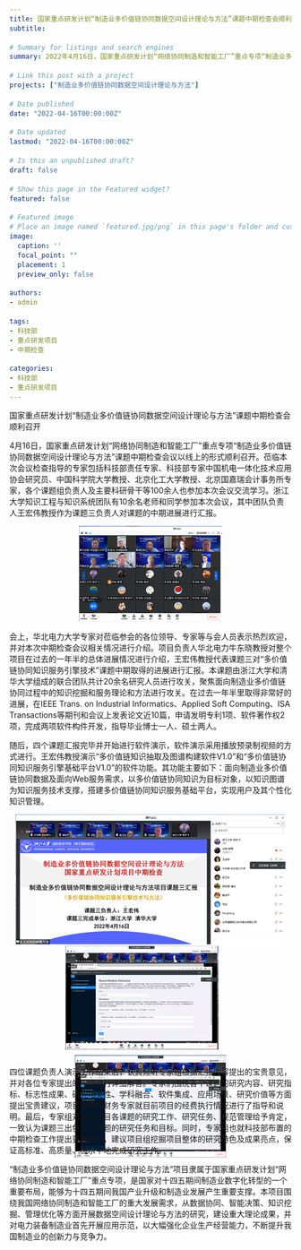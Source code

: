 ```yaml
---
title: 国家重点研发计划“制造业多价值链协同数据空间设计理论与方法”课题中期检查会顺利召开
subtitle:  

# Summary for listings and search engines
summary: 2022年4月16日，国家重点研发计划“网络协同制造和智能工厂”重点专项“制造业多价值链协同数据空间设计理论与方法”课题中期检查会议以线上的形式顺利召开。

# Link this post with a project
projects: ["制造业多价值链协同数据空间设计理论与方法"]

# Date published
date: "2022-04-16T00:00:00Z"

# Date updated
lastmod: "2022-04-16T00:00:00Z"

# Is this an unpublished draft?
draft: false

# Show this page in the Featured widget?
featured: false

# Featured image
# Place an image named `featured.jpg/png` in this page's folder and customize its options here.
image:
  caption: ''
  focal_point: ""
  placement: 1
  preview_only: false

authors:
- admin

tags:
- 科技部
- 重点研发项目
- 中期检查

categories:
- 科技部
- 重点研发项目
---
```

国家重点研发计划“制造业多价值链协同数据空间设计理论与方法”课题中期检查会顺利召开

4月16日，国家重点研发计划“网络协同制造和智能工厂”重点专项“制造业多价值链协同数据空间设计理论与方法”课题中期检查会议以线上的形式顺利召开。莅临本次会议检查指导的专家包括科技部责任专家、科技部专家中国机电一体化技术应用协会研究员、中国科学院大学教授、北京化工大学教授、北京国嘉瑞会计事务所专家，各个课题组负责人及主要科研骨干等100余人也参加本次会议交流学习。浙江大学知识工程与知识系统团队有10余名老师和同学参加本次会议，其中团队负责人王宏伟教授作为课题三负责人对课题的中期进展进行汇报。

<div style='text-align:center'>
  <img src='1.png' alt=''>
</div>

会上，华北电力大学专家对莅临参会的各位领导、专家等与会人员表示热烈欢迎，并对本次中期检查会议相关情况进行介绍。项目负责人华北电力牛东晓教授对整个项目在过去的一年半的总体进展情况进行介绍，王宏伟教授代表课题三对“多价值链协同知识服务引擎技术”课题中期取得的进展进行汇报。本课题由浙江大学和清华大学组成的联合团队共计20余名研究人员进行攻关，聚焦面向制造业多价值链协同过程中的知识挖掘和服务理论和方法进行攻关。在过去一年半里取得非常好的进展，在IEEE Trans. on Industrial Informatics、Applied Soft Computing、ISA Transactions等期刊和会议上发表论文近10篇，申请发明专利1项、软件著作权2项，完成两项软件构件开发，指导毕业博士一人、硕士两人。

随后，四个课题汇报完毕并开始进行软件演示，软件演示采用播放预录制视频的方式进行。王宏伟教授演示“多价值链知识抽取及图谱构建软件V1.0”和“多价值链协同知识服务引擎基础平台V1.0”的软件功能。其功能主要如下：面向制造业多价值链协同数据及面向Web服务需求，以多价值链协同知识为目标对象，以知识图谱为知识服务技术支撑，搭建多价值链协同知识服务基础平台，实现用户及其个性化知识管理。

<div style='text-align:center'>
  <img src='2.png' alt=''>
</div>
<div style='text-align:center; padding:0; margin:0;height:200px;'>
  <img style="text-align:center;float:left;padding:0;margin:0 10px 10px 100px;" src='3.png' alt=''>
  <img style="padding:0;margin:0;" src='4.png' alt=''>
</div>
  
四位课题负责人演示工作结束后，认真倾听专家组根据汇报内容提出的宝贵意见，并对各位专家提出的问题进行详细解答。专家们围绕各个课题的研究内容、研究指标、标志性成果、研究相关性、学科融合、软件集成、应用场景、研究价值等方面提出宝贵建议，项目组特邀财务专家就目前项目的经费执行情况进行了指导和说明。最后，专家组对当前项目各课题的研究工作、研究任务、规范管理给予肯定，一致认为课题三出色完成课题的研究任务和目标。同时，专家组也就科技部布置的中期检查工作提出更高要求，建议项目组挖掘项目整体的研究特色及成果亮点，保证高标准、高质量、高水平地完成研究工作。

“制造业多价值链协同数据空间设计理论与方法”项目隶属于国家重点研发计划“网络协同制造和智能工厂”重点专项，是国家对十四五期间制造业数字化转型的一个重要布局，能够为十四五期间我国产业升级和制造业发展产生重要支撑。本项目围绕我国网络协同制造和智能工厂的重大发展需求，从数据协同、智能决策、知识挖掘、管理优化等方面开展数据空间设计理论与方法的研究，建设重大理论成果，并对电力装备制造业首先开展应用示范，以大幅强化企业生产经营能力，不断提升我国制造业的创新力与竞争力。

